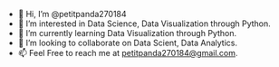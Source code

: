 - 👋 Hi, I’m @petitpanda270184
- 👀 I’m interested in Data Science, Data Visualization through Python. 
- 🌱 I’m currently learning Data Visualization through Python.
- 💞️ I’m looking to collaborate on Data Scient, Data Analytics. 
- 📫 Feel Free to reach me at petitpanda270184@gmail.com.

<!---
petitpanda270184/petitpanda270184 is a ✨ special ✨ repository because its `README.md` (this file) appears on your GitHub profile.
You can click the Preview link to take a look at your changes.
--->
